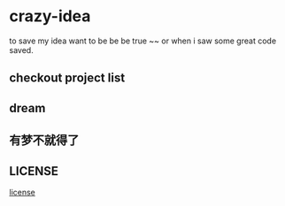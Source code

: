 # crazy-idea
to save my idea want to be be be true ~~ or when i saw some great code saved.

## checkout project list

## dream

## 有梦不就得了


## LICENSE
[license](./LICENSE)
